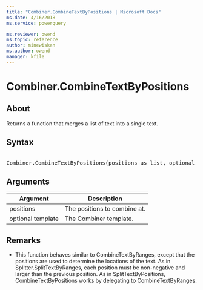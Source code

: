 ```yaml
---
title: "Combiner.CombineTextByPositions | Microsoft Docs"
ms.date: 4/16/2018
ms.service: powerquery

ms.reviewer: owend
ms.topic: reference
author: minewiskan
ms.author: owend
manager: kfile
---
```

# Combiner.CombineTextByPositions

  
## About  
Returns a function that merges a list of text into a single text.  
  
## Syntax

<pre> 
Combiner.CombineTextByPositions(positions as list, optional template as nullable text) as function  
</pre>
  
## Arguments  
  
|Argument|Description|  
|------------|---------------|  
|positions|The positions to combine at.|  
|optional template|The Combiner template.|  
  
## <a name="__toc360789944"></a>Remarks  
  
-   This function behaves similar to CombineTextByRanges, except that the positions are used to determine the locations of the text.  As in Splitter.SplitTextByRanges, each position must be non-negative and larger than the previous position.   As in SplitTextByPositions, CombineTextByPositions works by delegating to CombineTextByRanges.  
  
